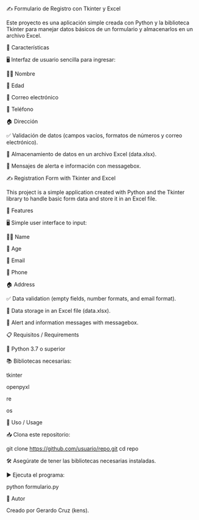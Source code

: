 ✍️ Formulario de Registro con Tkinter y Excel

Este proyecto es una aplicación simple creada con Python y la biblioteca Tkinter para manejar datos básicos de un formulario y almacenarlos en un archivo Excel.

🌟 Características

🖥️ Interfaz de usuario sencilla para ingresar:

🧑‍💻 Nombre

🎂 Edad

📧 Correo electrónico

📱 Teléfono

🏠 Dirección

✅ Validación de datos (campos vacíos, formatos de números y correo electrónico).

📄 Almacenamiento de datos en un archivo Excel (data.xlsx).

🔔 Mensajes de alerta e información con messagebox.



✍️ Registration Form with Tkinter and Excel

This project is a simple application created with Python and the Tkinter library to handle basic form data and store it in an Excel file.

🌟 Features

🖥️ Simple user interface to input:

🧑‍💻 Name

🎂 Age

📧 Email

📱 Phone

🏠 Address

✅ Data validation (empty fields, number formats, and email format).

📄 Data storage in an Excel file (data.xlsx).

🔔 Alert and information messages with messagebox.



📋 Requisitos / Requirements

🐍 Python 3.7 o superior

📚 Bibliotecas necesarias:

tkinter

openpyxl

re

os

🚀 Uso / Usage

📥 Clona este repositorio:

git clone https://github.com/usuario/repo.git
cd repo

🛠️ Asegúrate de tener las bibliotecas necesarias instaladas.

▶️ Ejecuta el programa:

python formulario.py

👤 Autor

Creado por Gerardo Cruz (kens).